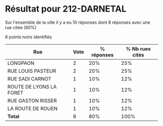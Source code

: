 # Résultat pour 212-DARNETAL

Sur l'ensemble de la ville il y a eu 10 réponses dont 8 réponses avec une rue citée (80%)

6 points noirs identifiés

| Rue | Vote | % réponses | % Nb rues cités|
|-----|------|------------|----------------|
| LONGPAON | 2 | 20% | 25%|
| RUE LOUIS PASTEUR | 2 | 20% | 25%|
| RUE SADI CARNOT | 1 | 10% | 12%|
| ROUTE DE LYONS LA FORET | 1 | 10% | 12%|
| RUE GASTON RISSER | 1 | 10% | 12%|
| LA ROUTE DE ROUEN | 1 | 10% | 12%|
| **Total** | 8 | 80% | 100%|
